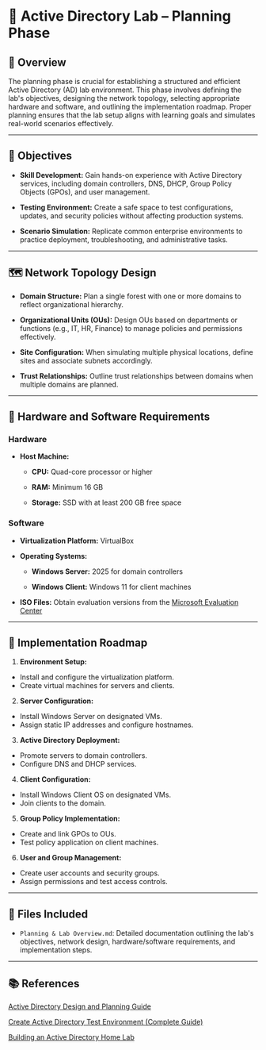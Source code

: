 # 🧭 Active Directory Lab – Planning Phase

## 📘 Overview

The planning phase is crucial for establishing a structured and efficient Active Directory (AD) lab environment. This phase involves defining the lab's objectives, designing the network topology, selecting appropriate hardware and software, and outlining the implementation roadmap. Proper planning ensures that the lab setup aligns with learning goals and simulates real-world scenarios effectively.

---

## 🎯 Objectives

- **Skill Development:** Gain hands-on experience with Active Directory services, including domain controllers, DNS, DHCP, Group Policy Objects (GPOs), and user management.

- **Testing Environment:** Create a safe space to test configurations, updates, and security policies without affecting production systems.

- **Scenario Simulation:** Replicate common enterprise environments to practice deployment, troubleshooting, and administrative tasks.

---

## 🗺️ Network Topology Design

- **Domain Structure:** Plan a single forest with one or more domains to reflect organizational hierarchy.

- **Organizational Units (OUs):** Design OUs based on departments or functions (e.g., IT, HR, Finance) to manage policies and permissions effectively.

- **Site Configuration:** When simulating multiple physical locations, define sites and associate subnets accordingly.

- **Trust Relationships:** Outline trust relationships between domains when multiple domains are planned.

---

## 🧰 Hardware and Software Requirements

### Hardware

- **Host Machine:**

  - **CPU:** Quad-core processor or higher

  - **RAM:** Minimum 16 GB

  - **Storage:** SSD with at least 200 GB free space

### Software

- **Virtualization Platform:** VirtualBox

- **Operating Systems:**

  - **Windows Server:** 2025 for domain controllers

  - **Windows Client:** Windows 11 for client machines

- **ISO Files:** Obtain evaluation versions from the [Microsoft Evaluation Center](https://www.microsoft.com/en-us/evalcenter/)

---

## 📝 Implementation Roadmap

1. **Environment Setup:**
  - Install and configure the virtualization platform.
  - Create virtual machines for servers and clients.

2. **Server Configuration:**
  - Install Windows Server on designated VMs.
  - Assign static IP addresses and configure hostnames.

3. **Active Directory Deployment:**
  - Promote servers to domain controllers.
  - Configure DNS and DHCP services.

4. **Client Configuration:**
  - Install Windows Client OS on designated VMs.
  - Join clients to the domain.

5. **Group Policy Implementation:**
  - Create and link GPOs to OUs.
  - Test policy application on client machines.

6. **User and Group Management:**
  - Create user accounts and security groups.
  - Assign permissions and test access controls.

---

## 📂 Files Included

- `Planning & Lab Overview.md`: Detailed documentation outlining the lab's objectives, network design, hardware/software requirements, and implementation steps.

---

## 📚 References

[Active Directory Design and Planning Guide](https://learn.microsoft.com/en-us/windows-server/identity/ad-ds/plan/ad-ds-design-and-planning)

[Create Active Directory Test Environment (Complete Guide)](https://activedirectorypro.com/create-active-directory-test-environment/)

[Building an Active Directory Home Lab](https://medium.com/@gwenilorac/empowering-your-learning-journey-building-an-active-directory-home-lab-807c436a7f04)
